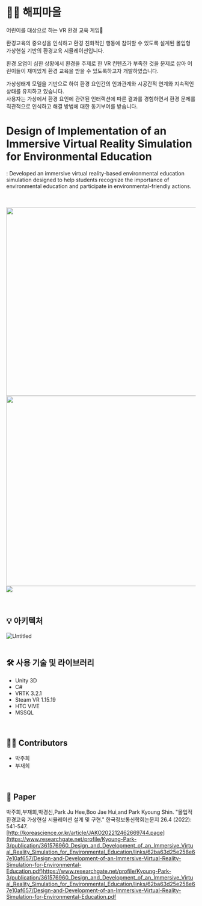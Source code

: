 # 🧚‍♀️ 해피마을
어린이를 대상으로 하는 VR 환경 교육 게임🌳

환경교육의 중요성을 인식하고 환경 친화적인 행동에 참여할 수 있도록 설계된 몰입형 가상현실 기반의 환경교육 시뮬레이션입니다.

환경 오염이 심한 상황에서 환경을 주제로 한 VR 컨텐츠가 부족한 것을 문제로 삼아 어린이들이 재미있게 환경 교육을 받을 수 있도록하고자 개발하였습니다.

가상생태계 모델을 기반으로 하여 환경 요인간의 인과관계와 시공간적 연계와 지속적인 상태를 유지하고 있습니다. <br>
사용자는 가상에서 환경 요인에 관련된 인터랙션에 따른 결과를 경험하면서 환경 문제를 직관적으로 인식하고 해결 방법에 대한 동기부여를 받습니다.

# Design of Implementation of an Immersive Virtual Reality Simulation for Environmental Education
: Developed an immersive virtual reality-based environmental education simulation designed to help students recognize the importance of environmental education and participate in environmental-friendly actions. 

<br><br>
<img src="https://user-images.githubusercontent.com/54497150/196206760-be03922c-1ecc-49e0-93e6-fc063145362a.png" width=600px height=500px/>
<img src="https://user-images.githubusercontent.com/54497150/196206769-15db0518-a122-4a33-97f9-76dec2636089.png" width=600px height=505px/>
<img src="https://user-images.githubusercontent.com/54497150/196208177-c53b2eaa-ec1d-4d43-82e4-8233e8a68fc0.png" >

<br>

## 💡 아키텍처
![Untitled](https://user-images.githubusercontent.com/54497150/196206279-35ca58e4-42f8-4c14-bb3e-760306a9489b.png)
<br><br>

## 🛠️ 사용 기술 및 라이브러리
- Unity 3D
- C#
- VRTK 3.2.1
- Steam VR 1.15.19
- HTC VIVE
- MSSQL
<br>

## 🙋‍♀️ Contributors
- 박주희
- 부재희
<br>

## 📃 Paper
박주희,부재희,박경신,Park Ju Hee,Boo Jae Hui,and Park Kyoung Shin. "몰입적 환경교육 가상현실 시뮬레이션 설계 및 구현." 한국정보통신학회논문지 26.4 (2022): 541-547.
<br>
[http://koreascience.or.kr/article/JAKO202212462669744.page](https://www.researchgate.net/profile/Kyoung-Park-3/publication/361576960_Design_and_Development_of_an_Immersive_Virtual_Reality_Simulation_for_Environmental_Education/links/62ba63d25e258e67e10af657/Design-and-Development-of-an-Immersive-Virtual-Reality-Simulation-for-Environmental-Education.pdf)https://www.researchgate.net/profile/Kyoung-Park-3/publication/361576960_Design_and_Development_of_an_Immersive_Virtual_Reality_Simulation_for_Environmental_Education/links/62ba63d25e258e67e10af657/Design-and-Development-of-an-Immersive-Virtual-Reality-Simulation-for-Environmental-Education.pdf
